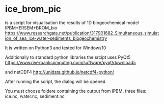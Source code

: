 # ice_brom_pic
is a script for visualisation the results of 1D biogeochemical model IPBM+ERSEM+BROM_bio 
https://www.researchgate.net/publication/317901682_Simultaneous_simulation_of_sea_ice-water-sediments_biogeochemistry 

It is written on Python3 and tested for Windows10 

Additionally to standard python libraries the srcipt uses
PyQt5 https://www.riverbankcomputing.com/software/pyqt/download5 

and netCDF4 http://unidata.github.io/netcdf4-python/

After running the script, the dialog will be opened. 

You must choose foldere containing the output from IPBM, 
three files: ice.nc, water.nc, sediment.nc 


